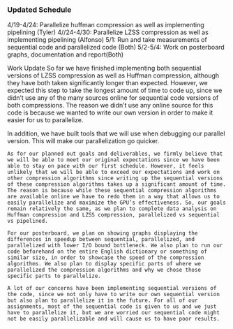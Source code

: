 ### Updated Schedule
4/19-4/24: Parallelize huffman compression as well as implementing pipelining (Tyler)
4//24-4/30: Parallelize LZSS compression as well as implementing pipelining (Alfonso)
5/1: Run and take measurements of sequential code and parallelized code (Both)
5/2-5/4: Work on posterboard graphs, documentation and report(Both)

Work Update
So far we have finished implementing both sequential versions of LZSS compression as well as Huffman compression, although they have both taken significantly longer than expected. However, we expected this step to take the longest amount of time to code up, since we didn’t use any of the many sources online for sequential code versions of both compressions. The reason we didn’t use any online source for this code is because we wanted to write our own version in order to make it easier for us to parallelize. 

In addition, we have built tools that we will use when debugging our parallel version. This will make our parallelization go quicker. 

	As for our planned out goals and deliverables, we firmly believe that we will be able to meet our original expectations since we have been able to stay on pace with our first schedule. However, it feels unlikely that we will be able to exceed our expectations and work on other compression algorithms since writing up the sequential versions of these compression algorithms takes up a significant amount of time. The reason is because while these sequential compression algorithms are available online we have to redo them in a way that allows us to easily parallelize and maximize the GPU’s effectiveness. So, our goals remain relatively the same, as we plan to complete data analysis on Huffman compression and LZSS compression, parallelized vs sequential vs pipelined. 

	For our posterboard, we plan on showing graphs displaying the differences in speedup between sequential, parallelized, and parallelized with lower I/O bound bottleneck. We also plan to run our code beforehand on the entire English dictionary or something of similar size, in order to showcase the speed of the compression algorithms. We also plan to display specific parts of where we parallelized the compression algorithms and why we chose those specific parts to parallelize. 

	A lot of our concerns have been implementing sequential versions of the code, since we not only have to write our own sequential version but also plan to parallelize it in the future. For all of our assignments, most of the sequential code is given to us and we just have to parallelize it, but we are worried our sequential code might not be easily parallelizable and will cause us to have poor results. 
